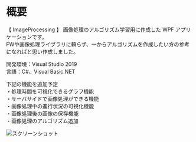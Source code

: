 # 概要
【 ImageProcessing 】
画像処理のアルゴリズム学習用に作成した WPF アプリケーションです。  
FWや画像処理ライブラリに頼らず、一からアルゴリズムを作成したい方の参考になればと思い作成しました。

開発環境：Visual Studio 2019  
言語：C#、Visual Basic.NET  

下記の機能を追加予定  
 ・処理時間を可視化できるグラフ機能  
 ・サーバサイドで画像処理ができる機能  
 ・画像処理中の進行状況の可視化機能  
 ・画像処理後の画像の保存機能  
 ・画像処理のアルゴリズム追加  

![スクリーンショット](https://github.com/toshinomi/WPF_Sample/blob/master/ImageProcessing.png)
